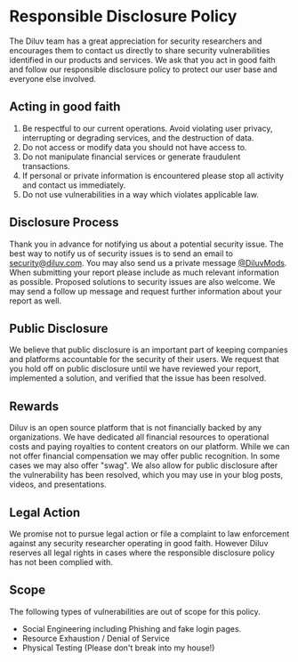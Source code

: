 # Responsible Disclosure Policy

The Diluv team has a great appreciation for security researchers and encourages them to contact us directly to share security vulnerabilities identified in our products and services. We ask that you act in good faith and follow our responsible disclosure policy to protect our user base and everyone else involved.

## Acting in good faith

1. Be respectful to our current operations. Avoid violating user privacy, interrupting or degrading services, and the destruction of data.
2. Do not access or modify data you should not have access to.
3. Do not manipulate financial services or generate fraudulent transactions.
4. If personal or private information is encountered please stop all activity and contact us immediately.
5. Do not use vulnerabilities in a way which violates applicable law.

## Disclosure Process

Thank you in advance for notifying us about a potential security issue. The best way to notify us of security issues is to send an email to security@diluv.com. You may also send us a private message [@DiluvMods](https://twitter.com/DiluvMods). When submitting your report please include as much relevant information as possible. Proposed solutions to security issues are also welcome. We may send a follow up message and request further information about your report as well.

## Public Disclosure

We believe that public disclosure is an important part of keeping companies and platforms accountable for the security of their users. We request that you hold off on public disclosure until we have reviewed your report, implemented a solution, and verified that the issue has been resolved.

## Rewards

Diluv is an open source platform that is not financially backed by any organizations. We have dedicated all financial resources to operational costs and paying royalties to content creators on our platform. While we can not offer financial compensation we may offer public recognition. In some cases we may also offer "swag". We also allow for public disclosure after the vulnerability has been resolved, which you may use in your blog posts, videos, and presentations.

## Legal Action

We promise not to pursue legal action or file a complaint to law enforcement against any security researcher operating in good faith. However Diluv reserves all legal rights in cases where the responsible disclosure policy has not been complied with.

## Scope

The following types of vulnerabilities are out of scope for this policy.

-   Social Engineering including Phishing and fake login pages.
-   Resource Exhaustion / Denial of Service
-   Physical Testing (Please don't break into my house!)
